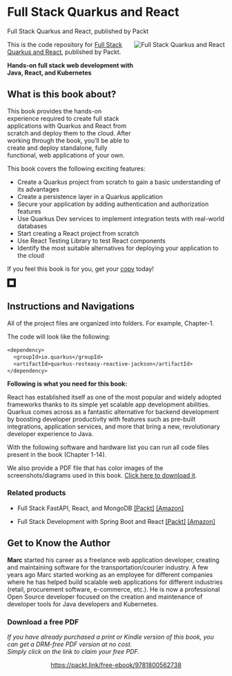 


# Full Stack Quarkus and React
Full Stack Quarkus and React, published by Packt

<a href="https://www.packtpub.com/product/full-stack-quarkus-and-react/9781800562738"><img src="https://static.packt-cdn.com/products/9781800562738/cover/smaller" alt="Full Stack Quarkus and React" height="256px" align="right"></a>

This is the code repository for [Full Stack Quarkus and React](https://www.packtpub.com/product/full-stack-quarkus-and-react/9781800562738), published by Packt.

**Hands-on full stack web development with Java, React, and Kubernetes**

## What is this book about?

This book provides the hands-on experience required to create full stack applications with Quarkus and React from scratch and deploy them to the cloud. After working through the book, you’ll be able to create and deploy standalone, fully functional, web applications of your own.	

This book covers the following exciting features:

* Create a Quarkus project from scratch to gain a basic understanding of its advantages
* Create a persistence layer in a Quarkus application
* Secure your application by adding authentication and authorization features
* Use Quarkus Dev services to implement integration tests with real-world databases
* Start creating a React project from scratch
* Use React Testing Library to test React components
* Identify the most suitable alternatives for deploying your application to the cloud

If you feel this book is for you, get your [copy](https://www.amazon.com/dp/1800565151) today!

<a href="https://www.packtpub.com/?utm_source=github&utm_medium=banner&utm_campaign=GitHubBanner"><img src="https://raw.githubusercontent.com/PacktPublishing/GitHub/master/GitHub.png" 
alt="https://www.packtpub.com/" border="5" /></a>


## Instructions and Navigations
All of the project files are organized into folders. For example, Chapter-1.

The code will look like the following:

```
<dependency>
  <groupId>io.quarkus</groupId>
  <artifactId>quarkus-resteasy-reactive-jackson</artifactId>
</dependency>

```

**Following is what you need for this book:**

React has established itself as one of the most popular and widely adopted frameworks thanks to its simple yet scalable app development abilities. Quarkus comes across as a fantastic alternative for backend development by boosting developer productivity with features such as pre-built integrations, application services, and more that bring a new, revolutionary developer experience to Java.

With the following software and hardware list you can run all code files present in the book (Chapter 1-14).

We also provide a PDF file that has color images of the screenshots/diagrams used in this book. [Click here to download it](https://packt.link/yoqoD).


### Related products <Other books you may enjoy>
* Full Stack FastAPI, React, and MongoDB  [[Packt]](https://www.packtpub.com/product/full-stack-fastapi-react-and-mongodb/9781803231822) [[Amazon]](https://www.amazon.com/Full-Stack-FastAPI-React-MongoDB/dp/1803231823)

* Full Stack Development with Spring Boot and React [[Packt]](https://www.packtpub.com/product/full-stack-development-with-spring-boot-and-react-third-edition/97818018167) [[Amazon]](https://www.amazon.com/Full-Stack-Development-Spring-React/dp/1801816786)

## Get to Know the Author
**Marc** started his career as a freelance web application developer, creating and maintaining software for the transportation/courier industry. A few years ago Marc started working as an employee for different companies where he has helped build scalable web applications for different industries (retail, procurement software, e-commerce, etc.). He is now a professional Open Source developer focused on the creation and maintenance of developer tools for Java developers and Kubernetes.	

### Download a free PDF

 <i>If you have already purchased a print or Kindle version of this book, you can get a DRM-free PDF version at no cost.<br>Simply click on the link to claim your free PDF.</i>
<p align="center"> <a href="https://packt.link/free-ebook/9781800562738">https://packt.link/free-ebook/9781800562738 </a> </p>